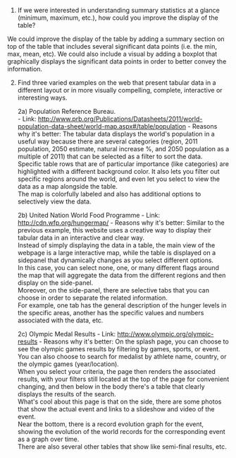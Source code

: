 1) If we were interested in understanding summary statistics at a glance (minimum, maximum, etc.), how could you improve the display of the table?

We could improve the display of the table by adding a summary section on top of the table that includes several significant data points (i.e. the min, max, mean, etc).  We could also include a visual by adding a boxplot that graphically displays the significant data points in order to better convey the information.  

2) Find three varied examples on the web that present tabular data in a different layout or in more visually compelling, complete, interactive or interesting ways.
    
    2a) Population Reference Bureau.  
        - Link: http://www.prb.org/Publications/Datasheets/2011/world-population-data-sheet/world-map.aspx#/table/population
        - Reasons why it's better: The tabular data displays the world's population in a useful way because there are several categories (region, 2011 population, 2050 estimate, natural increase %, and 2050 population as a multiple of 2011) that can be selected as a filter to sort the data.  
        Specific table rows that are of particular importance (like categories) are highlighted with a different background color.  It also lets you filter out specific regions around the world, and even let you select to view the data as a map alongside the table.  
        The map is colorfully labeled and also has additional options to selectively view the data.

    2b) United Nation World Food Programme
        - Link: http://cdn.wfp.org/hungermap/
        - Reasons why it's better: Similar to the previous example, this website uses a creative way to display their tabular data in an interactive and clear way.  
        Instead of simply displaying the data in a table, the main view of the webpage is a large interactive map, while the table is displayed on a sidepanel that dynamically changes as you select different options.  
        In this case, you can select none, one, or many different flags around the map that will aggregate the data from the different regions and then display on the side-panel.  
        Moreover, on the side-panel, there are selective tabs that you can choose in order to separate the related information.  
        For example, one tab has the general description of the hunger levels in the specific areas, another has the specific values and numbers associated with the data, etc.  
        
    2c) Olympic Medal Results
        - Link: http://www.olympic.org/olympic-results
        - Reasons why it's better:  On the splash page, you can choose to see the olympic games results by filtering by games, sports, or event.  
        You can also choose to search for medalist by athlete name, country, or the olympic games (year/location).  
        When you select your criteria, the page then renders the associated results, with your filters still located at the top of the page for convenient changing, and then below in the body there's a table that clearly displays the results of the search.  
        What's cool about this page is that on the side, there are some photos that show the actual event and links to a slideshow and video of the event.  
        Near the bottom, there is a record evolution graph for the event, showing the evolution of the world records for the corresponding event as a graph over time.  
        There are also several other tables that show like semi-final results, etc.

